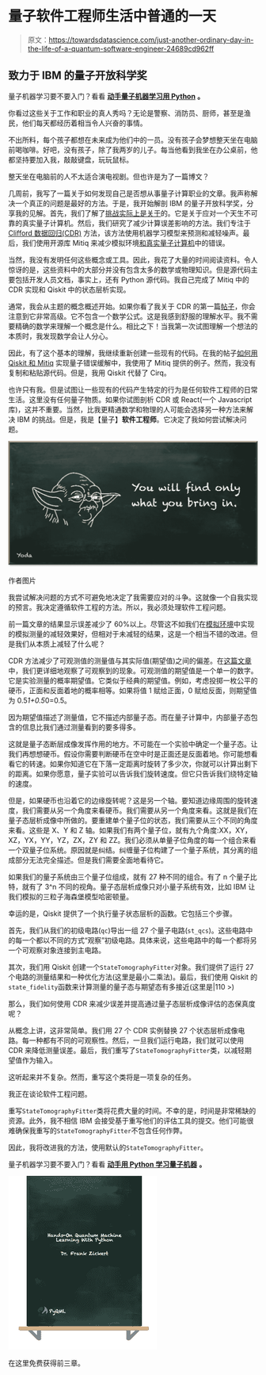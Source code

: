 # 量子软件工程师生活中普通的一天

> 原文：<https://towardsdatascience.com/just-another-ordinary-day-in-the-life-of-a-quantum-software-engineer-24689cd962ff>

## 致力于 IBM 的量子开放科学奖

量子机器学习要不要入门？看看 [**动手量子机器学习用 Python**](https://www.pyqml.com/page?ref=medium_anotherday&dest=/) **。**

你看过这些关于工作和职业的真人秀吗？无论是警察、消防员、厨师，甚至是渔民，他们每天都经历着相当令人兴奋的事情。

不出所料，每个孩子都想在未来成为他们中的一员。没有孩子会梦想整天坐在电脑前喝咖啡。好吧，没有孩子，除了我两岁的儿子。每当他看到我坐在办公桌前，他都坚持要加入我，敲敲键盘，玩玩鼠标。

整天坐在电脑前的人不太适合演电视剧。但也许是为了一篇博文？

几周前，我写了一篇关于如何发现自己是否想从事量子计算职业的文章。我声称解决一个真正的问题是最好的方法。于是，我开始解剖 IBM 的量子开放科学奖，分享我的见解。首先，我们了解了[挑战实际上是关于](/a-first-glimpse-at-ibms-quantum-open-science-price-challenge-de4a2f41987e)的。它是关于应对一个天生不可靠的真实量子计算机。然后，我们研究了减少计算误差影响的方法。我们专注于 [Clifford 数据回归(CDR)](https://pyqml.medium.com/mitigating-quantum-errors-using-clifford-data-regression-98ab663bf4c6) 方法，该方法使用机器学习模型来预测和减轻噪声。最后，我们使用开源库 Mitiq 来减少模拟环境[和真实量子计算机](/how-to-implement-quantum-error-mitigation-with-qiskit-and-mitiq-e2f6a933619c)中的错误。

当然，我没有发明任何这些概念或工具。因此，我花了大量的时间阅读资料。令人惊讶的是，这些资料中的大部分并没有包含太多的数学或物理知识。但是源代码主要包括开发人员文档，事实上，还有 Python 源代码。我自己完成了 Mitiq 中的 CDR 实现和 Qiskit 中的状态层析实现。

通常，我会从主题的概念概述开始。如果你看了我关于 CDR 的第一篇[帖子](https://pyqml.medium.com/mitigating-quantum-errors-using-clifford-data-regression-98ab663bf4c6)，你会注意到它非常高级。它不包含一个数学公式。这是我感到舒服的理解水平。我不需要精确的数学来理解一个概念是什么。相比之下！当我第一次试图理解一个想法的本质时，我发现数学会让人分心。

因此，有了这个基本的理解，我继续重新创建一些现有的代码。在我的帖子[如何用 Qiskit 和 Mitiq](/how-to-implement-quantum-error-mitigation-with-qiskit-and-mitiq-e2f6a933619c) 实现量子错误缓解中，我使用了 Mitiq 提供的例子。然而，我没有复制和粘贴源代码。但是，我用 Qiskit 代替了 Cirq。

也许只有我。但是试图让一些现有的代码产生特定的行为是任何软件工程师的日常生活。这里没有任何量子物质。如果你试图剖析 CDR 或 React(一个 Javascript 库)，这并不重要。当然，比我更精通数学和物理的人可能会选择另一种方法来解决 IBM 的挑战。但是，我是【量子】**软件工程师**。它决定了我如何尝试解决问题。

![](img/a97af5af1c1b9f63f68fabc1135c641e.png)

作者图片

我尝试解决问题的方式不可避免地决定了我需要应对的斗争。这就像一个自我实现的预言。我决定遵循软件工程的方法。所以，我必须处理软件工程问题。

前一篇文章的结果显示误差减少了 60%以上。尽管这不如我们在[模拟环境](/practical-error-mitigation-on-a-real-quantum-computer-41a99dddf740)中实现的模拟测量的减轻效果好，但相对于未减轻的结果，这是一个相当不错的改进。但是我们从本质上减轻了什么呢？

CDR 方法减少了可观测值的测量值与其实际值(期望值)之间的偏差。在[这篇文章](/how-to-implement-quantum-error-mitigation-with-qiskit-and-mitiq-e2f6a933619c)中，我们更详细地观察了可观察到的现象。可观测值的期望值是一个单一的数字。它是实验测量的概率期望值。它类似于经典的期望值。例如，考虑投掷一枚公平的硬币，正面和反面着地的概率相等。如果将值 1 赋给正面，0 赋给反面，则期望值为 0.5*1+0.5*0=0.5。

因为期望值描述了测量值，它不描述内部量子态。而在量子计算中，内部量子态包含的信息比我们通过测量看到的要多得多。

这就是量子态断层成像发挥作用的地方。不可能在一个实验中确定一个量子态。让我们再想想硬币。假设你需要判断硬币在空中时是正面还是反面着地。你可能想看看它的转速。如果你知道它在下落一定距离时旋转了多少次，你就可以计算出剩下的距离。如果你愿意，量子实验可以告诉我们旋转速度。但它只告诉我们绕特定轴的速度。

但是，如果硬币也沿着它的边缘旋转呢？这是另一个轴。要知道边缘周围的旋转速度，我们需要从另一个角度来看硬币。我们需要从另一个角度来看。这就是我们在量子态层析成像中所做的。要重建单个量子位的状态，我们需要从三个不同的角度来看。这些是 X、Y 和 Z 轴。如果我们有两个量子位，就有九个角度:XX，XY，XZ，YX，YY，YZ，ZX，ZY 和 ZZ。我们必须从单量子位角度的每一个组合来看一个双量子位系统。原因就是纠结。纠缠量子位构建了一个量子系统，其分离的组成部分无法完全描述。但是我们需要全面地看待它。

如果我们的量子系统由三个量子位组成，就有 27 种不同的组合。有了 n 个量子比特，就有了 3^n 不同的视角。量子态层析成像只对小量子系统有效，比如 IBM 让我们模拟的三粒子海森堡模型哈密顿量。

幸运的是，Qiskit 提供了一个执行量子状态层析的函数。它包括三个步骤。

首先，我们从我们的初级电路(`qc`)导出一组 27 个量子电路(`st_qcs`)。这些电路中的每一个都以不同的方式“观察”初级电路。具体来说，这些电路中的每一个都将另一个可观察对象连接到主电路。

其次，我们用 Qiskit 创建一个`StateTomographyFitter`对象。我们提供了运行 27 个电路的测量结果和一种优化方法(这里是最小二乘法)。最后，我们使用 Qiskit 的`state_fidelity`函数来计算测量的量子态与期望态有多接近(这里是|110 >)

那么，我们如何使用 CDR 来减少误差并提高通过量子态层析成像评估的态保真度呢？

从概念上讲，这非常简单。我们用 27 个 CDR 实例替换 27 个状态层析成像电路。每一种都有不同的可观察性。然后，一旦我们运行电路，我们就可以使用 CDR 来降低测量误差。最后，我们重写了`StateTomographyFitter`类，以减轻期望值作为输入。

这听起来并不复杂。然而，重写这个类将是一项复杂的任务。

我正在谈论软件工程问题。

重写`StateTomographyFitter`类将花费大量的时间。不幸的是，时间是非常稀缺的资源。此外，我不相信 IBM 会接受基于重写他们的评估工具的提交。他们可能很难确保我重写的`StateTomographyFitter`不包含任何作弊。

因此，我将改进我的方法，使用默认的`StateTomographyFitter`。

量子机器学习要不要入门？看看 [**动手用 Python 学习量子机器**](https://www.pyqml.com/page?ref=medium_anotherday&dest=/) **。**

![](img/c3892c668b9d47f57e47f1e6d80af7b6.png)

在这里免费获得前三章。